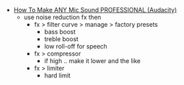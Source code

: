 - [How To Make ANY Mic Sound PROFESSIONAL (Audacity)](https://www.youtube.com/watch?v=Q8piTf-AiZ0)
	- use noise reduction fx then
		- fx > filter curve > manage > factory presets
			- bass boost
			- treble boost
			- low roll-off for speech
		- fx > compressor
			- if high .. make it lower and the like
		- fx > limiter
			- hard limit


